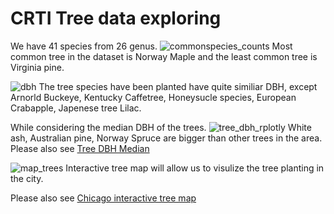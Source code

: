 # CRTI Tree data exploring



We have 41 species from 26 genus. 
![commonspecies_counts](https://cloud.githubusercontent.com/assets/14057932/24373114/4dea9ab0-12fe-11e7-8d1e-eadb60a122ce.png)
Most common tree in the dataset is Norway Maple and the least common tree is Virginia pine.


![dbh](https://cloud.githubusercontent.com/assets/14057932/24373076/30ac7c98-12fe-11e7-87cc-6d006d90895b.png)
The tree species have been planted have quite similiar DBH, except Arnorld Buckeye, Kentucky Caffetree, Honeysucle species, European Crabapple, Japenese tree Lilac. 


While considering the median DBH of the trees. 
![tree_dbh_rplotly](https://cloud.githubusercontent.com/assets/14057932/24373113/4dea08ca-12fe-11e7-9a09-110ffb1ba52d.png)
White ash, Australian pine, Norway Spruce are bigger than other trees in the area. 
Please also see <a href = "http://rpubs.com/Geoyi/Tree_test_3">Tree DBH Median</a>


![map_trees](https://cloud.githubusercontent.com/assets/14057932/24373115/4decc6a0-12fe-11e7-8661-42d844001199.png)
Interactive tree map will allow us to visulize the tree planting in the city. 

Please also see <a href = "http://rpubs.com/Geoyi/Tree_test_3">Chicago interactive tree map</a>
